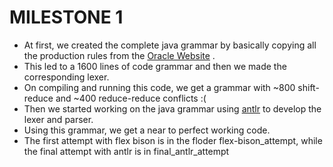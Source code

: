 # MILESTONE 1
  * At first, we created the complete java grammar by basically copying all the production rules from the [Oracle Website](https://docs.oracle.com/javase/specs/jls/se17/html/jls-19.html) .
  * This led to a 1600 lines of code grammar and then we made the corresponding lexer.
  * On compiling and running this code, we get a grammar with ~800 shift-reduce and ~400 reduce-reduce conflicts :(
  * Then we started working on the java grammar using [antlr](https://github.com/antlr/grammars-v4) to develop the lexer and parser.
  * Using this grammar, we get a near to perfect working code.
  * The first attempt with flex bison is in the floder flex-bison_attempt, while the final attempt with antlr is in final_antlr_attempt
